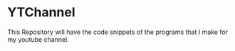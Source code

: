 # YTChannel
This Repository will have the code snippets of the programs that I make for my youtube channel.
